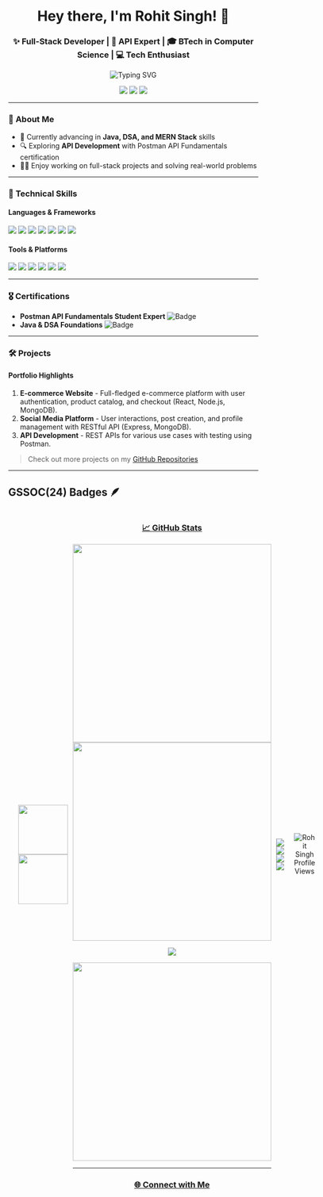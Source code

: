 <h1 align="center">Hey there, I'm Rohit Singh! 👋</h1>
<h3 align="center">✨ Full-Stack Developer | 🚀 API Expert | 🎓 BTech in Computer Science | 💻 Tech Enthusiast</h3>

<p align="center">
  <img src="https://readme-typing-svg.demolab.com?font=Fira+Code&size=21&pause=1000&color=32CD32&width=435&lines=Building+great+web+experiences+with+MERN+stack;Coding+my+way+through+Java+and+DSA;Lifelong+learner+and+tech+enthusiast" alt="Typing SVG" />
</p>

<p align="center">
  <a href="https://github.com/RohitSingh"><img src="https://img.shields.io/github/followers/RohitSingh?label=Follow%20Me&style=social" /></a>
  <a href="https://www.linkedin.com/in/rohit-singh4"><img src="https://img.shields.io/badge/LinkedIn-blue?logo=linkedin&style=flat-square"></a>
  <a href="https://x.com/rohit_singh43"><img src="https://img.shields.io/badge/Twitter-1DA1F2?logo=twitter&logoColor=white&style=flat-square"></a>
</p>

---

### 🚀 **About Me**
- 🌱 Currently advancing in **Java, DSA, and MERN Stack** skills
- 🔍 Exploring **API Development** with Postman API Fundamentals certification
- 👨‍💻 Enjoy working on full-stack projects and solving real-world problems

---

### 💼 **Technical Skills**
#### **Languages & Frameworks**
<p>
  <img src="https://img.shields.io/badge/-JavaScript-F7DF1E?logo=javascript&logoColor=black&style=for-the-badge" />
  <img src="https://img.shields.io/badge/-React-61DAFB?logo=react&logoColor=black&style=for-the-badge" />
  <img src="https://img.shields.io/badge/-Node.js-339933?logo=node.js&logoColor=white&style=for-the-badge" />
  <img src="https://img.shields.io/badge/-MongoDB-47A248?logo=mongodb&logoColor=white&style=for-the-badge" />
  <img src="https://img.shields.io/badge/-Express.js-000000?logo=express&logoColor=white&style=for-the-badge" />
  <img src="https://img.shields.io/badge/-HTML5-E34F26?logo=html5&logoColor=white&style=for-the-badge" />
  <img src="https://img.shields.io/badge/-CSS3-1572B6?logo=css3&logoColor=white&style=for-the-badge" />
</p>

#### **Tools & Platforms**
<p>
  <img src="https://img.shields.io/badge/-Git-F05032?logo=git&logoColor=white&style=for-the-badge" />
  <img src="https://img.shields.io/badge/-GitHub-181717?logo=github&logoColor=white&style=for-the-badge" />
  <img src="https://img.shields.io/badge/-Postman-FF6C37?logo=postman&logoColor=white&style=for-the-badge" />
  <img src="https://img.shields.io/badge/-Docker-2496ED?logo=docker&logoColor=white&style=for-the-badge" />
  <img src="https://img.shields.io/badge/-VS%20Code-007ACC?logo=visual-studio-code&logoColor=white&style=for-the-badge" />
  <img src="https://img.shields.io/badge/-Firebase-FFCA28?logo=firebase&logoColor=black&style=for-the-badge" />
</p>

---

### 🎖️ **Certifications**
- **Postman API Fundamentals Student Expert** ![Badge](https://img.shields.io/badge/Certified-Postman-orange?style=flat&logo=postman&logoColor=white)
- **Java & DSA Foundations** ![Badge](https://img.shields.io/badge/Certified-Java-blue?style=flat&logo=java&logoColor=white)

---

### 🛠 **Projects**
#### **Portfolio Highlights**
1. **E-commerce Website** - Full-fledged e-commerce platform with user authentication, product catalog, and checkout (React, Node.js, MongoDB).
2. **Social Media Platform** - User interactions, post creation, and profile management with RESTful API (Express, MongoDB).
3. **API Development** - REST APIs for various use cases with testing using Postman.

> Check out more projects on my [GitHub Repositories](https://github.com/RohitSingh403)

---

## GSSOC(24) Badges 🪶
<div style='display:flex; align-items:center; gap: 10px;' align='center'><a href="https://gssoc.girlscript.tech/leaderboard">
<div style='display:flex; align-items:center; gap: 10px;' align='center'><a href="https://gssoc.girlscript.tech/leaderboard">
<img src="https://raw.githubusercontent.com/GSSoC24/Postman-Challenge/main/docs/assets/Postman%20White.png" width="100px" height="100px" />
<img src="https://raw.githubusercontent.com/GSSoC24/Postman-Challenge/main/docs/assets/5.png" width="100px" height="100px" />

  </div>


### 📈 **GitHub Stats**
<p align="center">
  <img src="https://github-readme-stats.vercel.app/api?username=RohitSingh&show_icons=true&theme=radical&hide_border=true" width="400px">
  <img src="https://github-readme-stats.vercel.app/api/top-langs/?username=RohitSingh&layout=compact&theme=radical&hide_border=true&langs_count=5&hide=c" width="400px">
</p>

<p>
  <img src="https://img.shields.io/badge/Java-70%25-brightgreen?style=for-the-badge" />
</p>
<p align="center">
  <img src="https://github-readme-streak-stats.herokuapp.com/?user=RohitSingh&theme=radical&hide_border=true" width="400px">
</p>

---

### 🌐 **Connect with Me**
<p align="center">
  <a href="https://www.linkedin.com/in/rohit-singh4" target="_blank"><img src="https://img.shields.io/badge/-LinkedIn-0077B5?logo=linkedin&logoColor=white&style=for-the-badge" /></a>
  <a href="https://x.com/rohit_singh43" target="_blank"><img src="https://img.shields.io/badge/-Twitter-1DA1F2?logo=twitter&logoColor=white&style=for-the-badge" /></a>
  <a href="mailto:rohit@example.com"><img src="https://img.shields.io/badge/-Email-D14836?logo=gmail&logoColor=white&style=for-the-badge" /></a>
  <a href="https://iamrohitsingh.com" target="_blank"><img src="https://img.shields.io/badge/-Portfolio-4B0082?logo=About.me&logoColor=white&style=for-the-badge" /></a>
</p>

---

<p align="center">
  <img src="https://komarev.com/ghpvc/?username=RohitSingh&style=flat-square&color=blue" alt="Rohit Singh Profile Views"/>
</p>
